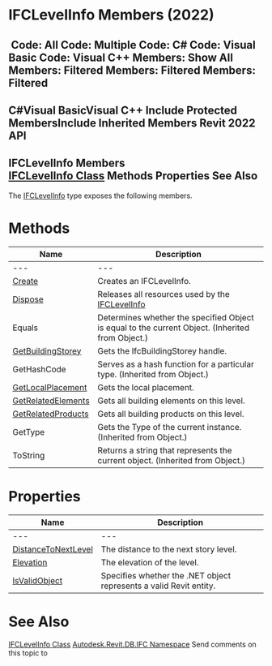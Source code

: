 # IFCLevelInfo Members (2022)

﻿
 Code: All Code: Multiple Code: C# Code: Visual Basic Code: Visual C++  Members: Show All Members: Filtered Members: Filtered Members: Filtered   
---  
C#Visual BasicVisual C++
Include Protected MembersInclude Inherited Members
Revit 2022 API  
---  
IFCLevelInfo Members  
[IFCLevelInfo Class](9f287338-fe0c-383b-58be-39105d704a9f.md "IFCLevelInfo Class") Methods Properties See Also  
---  
The [IFCLevelInfo](9f287338-fe0c-383b-58be-39105d704a9f.md "IFCLevelInfo Class") type exposes the following members.
# Methods
| Name | Description |
| --- | --- |
| --- | --- | --- |
| [Create](f2a7063f-14d7-cd49-2778-d8ef676c5259.md "Create Method") | Creates an IFCLevelInfo. |
| [Dispose](38d90624-d797-3e36-c0f1-9b33819bf089.md "Dispose Method") | Releases all resources used by the [IFCLevelInfo](9f287338-fe0c-383b-58be-39105d704a9f.md "IFCLevelInfo Class") |
| Equals | Determines whether the specified Object is equal to the current Object. (Inherited from Object.) |
| [GetBuildingStorey](8289ff4f-ece6-6a1c-787c-6c1fd670dc8f.md "GetBuildingStorey Method") | Gets the IfcBuildingStorey handle. |
| GetHashCode | Serves as a hash function for a particular type.  (Inherited from Object.) |
| [GetLocalPlacement](92ba4abe-f0c9-d226-ea8d-5c660cfeb377.md "GetLocalPlacement Method") | Gets the local placement. |
| [GetRelatedElements](32b7f154-857e-83f2-7fa7-f512c5330d1b.md "GetRelatedElements Method") | Gets all building elements on this level. |
| [GetRelatedProducts](19a994a0-bdac-9b9e-61b0-c2bec6869dd0.md "GetRelatedProducts Method") | Gets all building products on this level. |
| GetType | Gets the Type of the current instance. (Inherited from Object.) |
| ToString | Returns a string that represents the current object. (Inherited from Object.) |

# Properties
| Name | Description |
| --- | --- |
| --- | --- | --- |
| [DistanceToNextLevel](fa514233-5851-b663-852b-06a994323d98.md "DistanceToNextLevel Property") | The distance to the next story level. |
| [Elevation](9d69d568-430e-b638-6ab2-6d891d132f92.md "Elevation Property") | The elevation of the level. |
| [IsValidObject](32668df9-aad3-0785-de0f-a56494b45715.md "IsValidObject Property") | Specifies whether the .NET object represents a valid Revit entity. |

# See Also
[IFCLevelInfo Class](9f287338-fe0c-383b-58be-39105d704a9f.md "IFCLevelInfo Class")
[Autodesk.Revit.DB.IFC Namespace](b823fafb-1ba1-896b-4097-142c2817ce74.md "Autodesk.Revit.DB.IFC Namespace")
Send comments on this topic to 